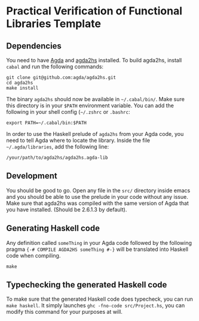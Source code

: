 # Practical Verification of Functional Libraries Template

## Dependencies

You need to have [Agda] and [agda2hs] installed.
To build agda2hs, install `cabal` and run the following commands:

```
git clone git@github.com:agda/agda2hs.git
cd agda2hs
make install
```

The binary `agda2hs` should now be available in `~/.cabal/bin/`. Make sure this
directory is in your `$PATH` environment variable. You can add the following in
your shell config (`~/.zshrc` or `.bashrc`:

```
export PATH=~/.cabal/bin:$PATH
```

In order to use the Haskell prelude of `agda2hs` from your Agda code, you need
to tell Agda where to locate the library. Inside the file `~/.agda/libraries`,
add the following line:

```
/your/path/to/agda2hs/agda2hs.agda-lib
```

## Development

You should be good to go. Open any file in the `src/` directory inside emacs and
you should be able to use the prelude in your code without any issue. Make sure
that agda2hs was compiled with the same version of Agda that you have installed.
(Should be 2.6.1.3 by default).

## Generating Haskell code

Any definition called `someThing` in your Agda code followed by the following
pragma `{-# COMPILE AGDA2HS someThing #-}` will be translated into Haskell code
when compiling.

```
make
```

[Agda]:    https://github.com/agda/Agda
[agda2hs]: https://github.com/agda/agda2hs

## Typechecking the generated Haskell code

To make sure that the generated Haskell code does typecheck, you can run `make haskell`.
It simply launches `ghc -fno-code src/Project.hs`, you can modify this command for your purposes at will.
